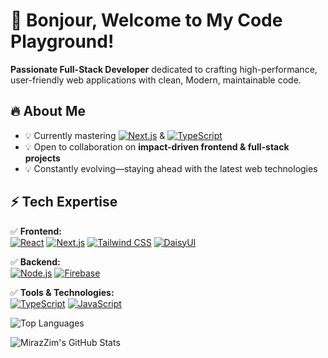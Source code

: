 # 🌟 Bonjour, Welcome to My Code Playground!  

**Passionate Full-Stack Developer** dedicated to crafting high-performance, user-friendly web applications with clean, Modern, maintainable code.

## 🔥 About Me  
- 💡 Currently mastering [![Next.js](https://img.shields.io/badge/Next.js-000000?style=flat&logo=next.js&logoColor=white)](https://nextjs.org/) & [![TypeScript](https://img.shields.io/badge/TypeScript-3178C6?style=flat&logo=typescript&logoColor=white)](https://www.typescriptlang.org/)  
- 💡 Open to collaboration on **impact-driven frontend & full-stack projects**  
- 💡 Constantly evolving—staying ahead with the latest web technologies  



## ⚡ Tech Expertise  
✅ **Frontend:**  
[![React](https://img.shields.io/badge/React-20232A?style=for-the-badge&logo=react&logoColor=61DAFB)](https://react.dev/)  [![Next.js](https://img.shields.io/badge/Next.js-000000?style=for-the-badge&logo=next.js&logoColor=white)](https://nextjs.org/)  [![Tailwind CSS](https://img.shields.io/badge/Tailwind%20CSS-06B6D4?style=for-the-badge&logo=tailwindcss&logoColor=white)](https://tailwindcss.com/)  [![DaisyUI](https://img.shields.io/badge/DaisyUI-FFDD40?style=for-the-badge&logo=daisyui&logoColor=black)](https://daisyui.com/)  

✅ **Backend:**  
[![Node.js](https://img.shields.io/badge/Node.js-43853D?style=for-the-badge&logo=node.js&logoColor=white)](https://nodejs.org/)  [![Firebase](https://img.shields.io/badge/Firebase-FFCA28?style=for-the-badge&logo=firebase&logoColor=black)](https://firebase.google.com/)  

✅ **Tools & Technologies:**  
[![TypeScript](https://img.shields.io/badge/TypeScript-3178C6?style=for-the-badge&logo=typescript&logoColor=white)](https://www.typescriptlang.org/)  [![JavaScript](https://img.shields.io/badge/JavaScript-F7DF1E?style=for-the-badge&logo=javascript&logoColor=black)](https://developer.mozilla.org/en-US/docs/Web/JavaScript)  







![Top Languages](https://github-readme-stats.vercel.app/api/top-langs/?username=MirazZim&layout=compact&theme=tokyonight)


![MirazZim's GitHub Stats](https://github-readme-stats.vercel.app/api?username=MirazZim&show_icons=true&theme=radical) 

